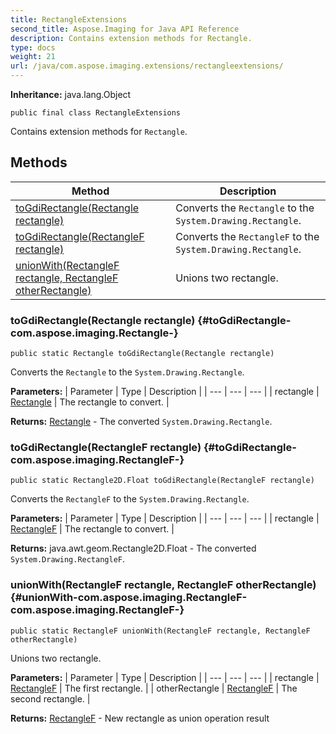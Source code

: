 ```yaml
---
title: RectangleExtensions
second_title: Aspose.Imaging for Java API Reference
description: Contains extension methods for Rectangle.
type: docs
weight: 21
url: /java/com.aspose.imaging.extensions/rectangleextensions/
---
```

**Inheritance:**
java.lang.Object
```
public final class RectangleExtensions
```

Contains extension methods for `Rectangle`.
## Methods

| Method | Description |
| --- | --- |
| [toGdiRectangle(Rectangle rectangle)](#toGdiRectangle-com.aspose.imaging.Rectangle-) | Converts the `Rectangle` to the `System.Drawing.Rectangle`. |
| [toGdiRectangle(RectangleF rectangle)](#toGdiRectangle-com.aspose.imaging.RectangleF-) | Converts the `RectangleF` to the `System.Drawing.Rectangle`. |
| [unionWith(RectangleF rectangle, RectangleF otherRectangle)](#unionWith-com.aspose.imaging.RectangleF-com.aspose.imaging.RectangleF-) | Unions two rectangle. |
### toGdiRectangle(Rectangle rectangle) {#toGdiRectangle-com.aspose.imaging.Rectangle-}
```
public static Rectangle toGdiRectangle(Rectangle rectangle)
```


Converts the `Rectangle` to the `System.Drawing.Rectangle`.

**Parameters:**
| Parameter | Type | Description |
| --- | --- | --- |
| rectangle | [Rectangle](../../com.aspose.imaging/rectangle) | The rectangle to convert. |

**Returns:**
[Rectangle](../../java.awt/rectangle) - The converted `System.Drawing.Rectangle`.
### toGdiRectangle(RectangleF rectangle) {#toGdiRectangle-com.aspose.imaging.RectangleF-}
```
public static Rectangle2D.Float toGdiRectangle(RectangleF rectangle)
```


Converts the `RectangleF` to the `System.Drawing.Rectangle`.

**Parameters:**
| Parameter | Type | Description |
| --- | --- | --- |
| rectangle | [RectangleF](../../com.aspose.imaging/rectanglef) | The rectangle to convert. |

**Returns:**
java.awt.geom.Rectangle2D.Float - The converted `System.Drawing.RectangleF`.
### unionWith(RectangleF rectangle, RectangleF otherRectangle) {#unionWith-com.aspose.imaging.RectangleF-com.aspose.imaging.RectangleF-}
```
public static RectangleF unionWith(RectangleF rectangle, RectangleF otherRectangle)
```


Unions two rectangle.

**Parameters:**
| Parameter | Type | Description |
| --- | --- | --- |
| rectangle | [RectangleF](../../com.aspose.imaging/rectanglef) | The first rectangle. |
| otherRectangle | [RectangleF](../../com.aspose.imaging/rectanglef) | The second rectangle. |

**Returns:**
[RectangleF](../../com.aspose.imaging/rectanglef) - New rectangle as union operation result
